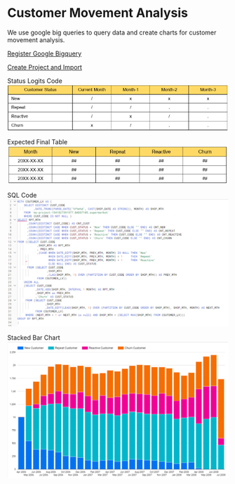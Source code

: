 # Customer Movement Analysis
We use google big queries to query data and create charts for customer movement analysis.

[Register Google Bigquery](https://yo-thorn.medium.com/gcp-series-%E0%B8%A1%E0%B8%B2%E0%B8%A5%E0%B8%AD%E0%B8%87%E0%B9%83%E0%B8%8A%E0%B9%89%E0%B8%87%E0%B8%B2%E0%B8%99-google-cloud-%E0%B8%81%E0%B8%B1%E0%B8%99-%E0%B9%80%E0%B8%A3%E0%B8%B4%E0%B9%88%E0%B8%A1%E0%B8%81%E0%B8%B1%E0%B8%99%E0%B8%97%E0%B8%B5%E0%B9%88%E0%B8%81%E0%B8%B2%E0%B8%A3%E0%B8%AA%E0%B8%A1%E0%B8%B1%E0%B8%84%E0%B8%A3%E0%B9%80%E0%B8%A5%E0%B8%A2-bf5f71fdf06f)

[Create Project and Import](https://yo-thorn.medium.com/gcp-series-%E0%B8%A1%E0%B8%B2%E0%B8%A5%E0%B8%AD%E0%B8%87%E0%B9%83%E0%B8%8A%E0%B9%89-google-bigquery-%E0%B8%81%E0%B8%B1%E0%B8%99%E0%B8%94%E0%B8%B5%E0%B8%81%E0%B8%A7%E0%B9%88%E0%B8%B2-1a0f2f2c6049)

Status Logits Code
![image](./img00_StatusLogit.png)

Expected Final Table
![image](./img01_FinalTable.png)

SQL Code
![image](./img02_SQLcode.png)

Stacked Bar Chart
![image](./img03_Chart.png)